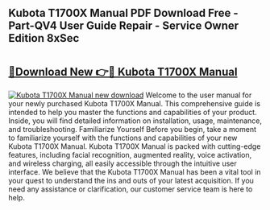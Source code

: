 ## Kubota T1700X Manual PDF Download Free - Part-QV4 User Guide Repair - Service Owner Edition 8xSec

# <h2><a href="http://bc87978.oget.top/?id=Kubota+T1700X+Manual">🔗Download New 👉🔴 Kubota T1700X Manual</a></h2>

[![Kubota T1700X Manual new download](https://i.imgur.com/5g1atiW.png)](http://bc87978.oget.top/?id=Kubota+T1700X+Manual)
Welcome to the user manual for your newly purchased Kubota T1700X Manual. This comprehensive guide is intended to help you master the functions and capabilities of your product. Inside, you will find detailed information on installation, usage, maintenance, and troubleshooting. Familiarize Yourself Before you begin, take a moment to familiarize yourself with the functions and capabilities of your new Kubota T1700X Manual. Kubota T1700X Manual is packed with cutting-edge features, including facial recognition, augmented reality, voice activation, and wireless charging, all easily accessible through the intuitive user interface. We believe that the Kubota T1700X Manual has been a vital tool in your quest to understand the ins and outs of your latest acquisition. If you need any assistance or clarification, our customer service team is here to help.
